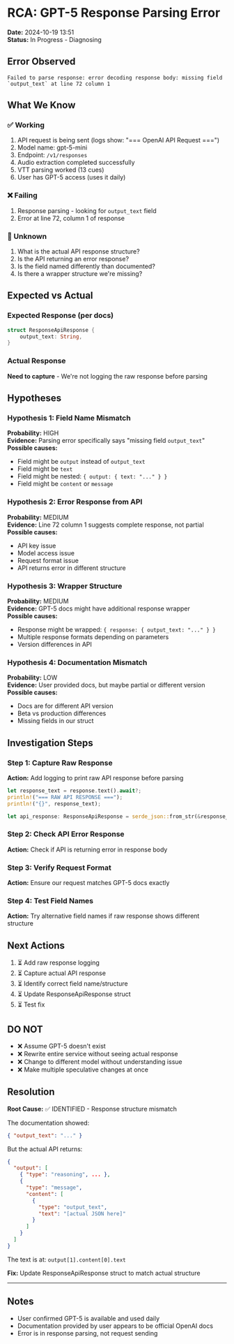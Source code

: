 # RCA: GPT-5 Response Parsing Error

**Date:** 2024-10-19 13:51  
**Status:** In Progress - Diagnosing  

## Error Observed

```
Failed to parse response: error decoding response body: missing field `output_text` at line 72 column 1
```

## What We Know

### ✅ Working
1. API request is being sent (logs show: "=== OpenAI API Request ===")
2. Model name: gpt-5-mini
3. Endpoint: `/v1/responses`
4. Audio extraction completed successfully
5. VTT parsing worked (13 cues)
6. User has GPT-5 access (uses it daily)

### ❌ Failing
1. Response parsing - looking for `output_text` field
2. Error at line 72, column 1 of response

### 🤔 Unknown
1. What is the actual API response structure?
2. Is the API returning an error response?
3. Is the field named differently than documented?
4. Is there a wrapper structure we're missing?

## Expected vs Actual

### Expected Response (per docs)
```rust
struct ResponseApiResponse {
    output_text: String,
}
```

### Actual Response
**Need to capture** - We're not logging the raw response before parsing

## Hypotheses

### Hypothesis 1: Field Name Mismatch
**Probability:** HIGH  
**Evidence:** Parsing error specifically says "missing field `output_text`"  
**Possible causes:**
- Field might be `output` instead of `output_text`
- Field might be `text` 
- Field might be nested: `{ output: { text: "..." } }`
- Field might be `content` or `message`

### Hypothesis 2: Error Response from API
**Probability:** MEDIUM  
**Evidence:** Line 72 column 1 suggests complete response, not partial
**Possible causes:**
- API key issue
- Model access issue
- Request format issue
- API returns error in different structure

### Hypothesis 3: Wrapper Structure
**Probability:** MEDIUM  
**Evidence:** GPT-5 docs might have additional response wrapper  
**Possible causes:**
- Response might be wrapped: `{ response: { output_text: "..." } }`
- Multiple response formats depending on parameters
- Version differences in API

### Hypothesis 4: Documentation Mismatch
**Probability:** LOW  
**Evidence:** User provided docs, but maybe partial or different version  
**Possible causes:**
- Docs are for different API version
- Beta vs production differences
- Missing fields in our struct

## Investigation Steps

### Step 1: Capture Raw Response
**Action:** Add logging to print raw API response before parsing

```rust
let response_text = response.text().await?;
println!("=== RAW API RESPONSE ===");
println!("{}", response_text);

let api_response: ResponseApiResponse = serde_json::from_str(&response_text)?;
```

### Step 2: Check API Error Response
**Action:** Check if API is returning error in response body

### Step 3: Verify Request Format
**Action:** Ensure our request matches GPT-5 docs exactly

### Step 4: Test Field Names
**Action:** Try alternative field names if raw response shows different structure

## Next Actions

1. ⏳ Add raw response logging
2. ⏳ Capture actual API response
3. ⏳ Identify correct field name/structure
4. ⏳ Update ResponseApiResponse struct
5. ⏳ Test fix

## DO NOT

- ❌ Assume GPT-5 doesn't exist
- ❌ Rewrite entire service without seeing actual response
- ❌ Change to different model without understanding issue
- ❌ Make multiple speculative changes at once

## Resolution

**Root Cause:** ✅ IDENTIFIED - Response structure mismatch

The documentation showed:
```json
{ "output_text": "..." }
```

But the actual API returns:
```json
{
  "output": [
    { "type": "reasoning", ... },
    { 
      "type": "message",
      "content": [
        {
          "type": "output_text",
          "text": "[actual JSON here]"
        }
      ]
    }
  ]
}
```

The text is at: `output[1].content[0].text`

**Fix:** Update ResponseApiResponse struct to match actual structure  

---

## Notes

- User confirmed GPT-5 is available and used daily
- Documentation provided by user appears to be official OpenAI docs
- Error is in response parsing, not request sending
